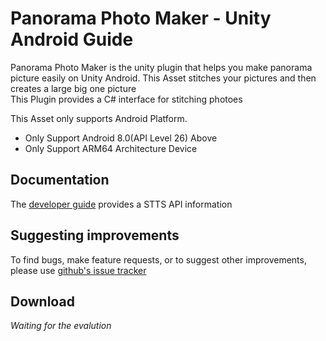 # Panorama Photo Maker - Unity Android Guide
Panorama Photo Maker is the unity plugin that helps you make panorama picture easily on Unity Android.
This Asset stitches your pictures and then creates a large big one picture
<br>
This Plugin provides a C# interface for stitching photoes

This Asset only supports Android Platform.
- Only Support Android 8.0(API Level 26) Above
- Only Support ARM64 Architecture Device



## Documentation
The [developer guide](https://github.com/DevCoop-code/PanoramaPhotoMaker-Unity/tree/master/DeveloperGuide) provides a STTS API information

## Suggesting improvements
To find bugs, make feature requests, or to suggest other improvements, please use [github's issue tracker](https://github.com/DevCoop-code/PanoramaPhotoMaker-Unity/issues)

## Download
<I>Waiting for the evalution</I>